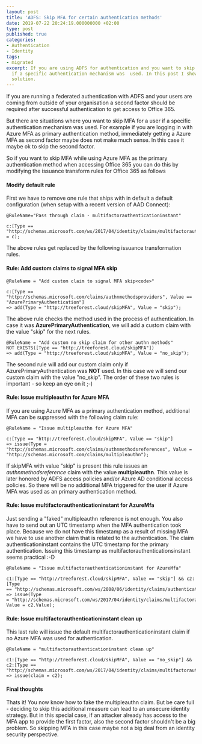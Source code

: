 ```yaml
---
layout: post
title: 'ADFS: Skip MFA for certain authentication methods'
date: 2019-07-22 20:24:19.000000000 +02:00
type: post
published: true
categories:
- Authentication
- Identity
tags:
- migrated
excerpt: If you are using ADFS for authentication and you want to skip MFA for a user
  if a specific authentication mechanism was  used. In this post I show you one possible
  solution.
---
```


If you are running a federated authentication with ADFS and your users are coming from outside of your organisation a second factor should be required after successful  authentication to get access to Office 365. 

But there are situations where you want to skip MFA for a user if a specific authentication mechanism was  used. For example if you are logging in with Azure MFA as primary authentication method, immediately getting a Azure MFA as second factor maybe does not make much sense. In this case it maybe ok to skip the second factor.

So if you want to skip MFA while using Azure MFA as the primary authentication method when accessing Office 365 you can do this by modifying the issuance transform rules for Office 365 as follows

#### Modify default rule
First we have to remove one rule that ships with in default a default configuration (when setup with a recent version of AAD Connect):

```
@RuleName="Pass through claim - multifactorauthenticationinstant"

c:[Type == "http://schemas.microsoft.com/ws/2017/04/identity/claims/multifactorauthenticationinstant"]=>issue(claim = c);
```

The above rules get replaced by the following issuance transformation rules.

#### Rule: Add custom claims to signal MFA skip

```
@RuleName = "Add custom claim to signal MFA skip<code>"

c:[Type == "http://schemas.microsoft.com/claims/authnmethodsproviders", Value == "AzurePrimaryAuthentication"]
=> add(Type = "http://treeforest.cloud/skipMFA", Value = "skip");
```

The above rule checks the method used in the process of authentication. In  case it was **AzurePrimaryAuthentication**, we will add a custom claim with the value "skip" for the next rules. 

```
@RuleName = "Add custom no skip claim for other authn methods"
NOT EXISTS([Type == "http://treeforest.cloud/skipMFA"])
=> add(Type = "http://treeforest.cloud/skipMFA", Value = "no_skip");
```

The second rule will add our custom claim only if AzurePrimaryAuthentication was **NOT** used. In this case we will send our custom claim with the value "no_skip". The order of these two rules is important - so keep an eye on it ;-)

#### Rule: Issue multipleauthn for Azure MFA

If you are using Azure MFA as a primary authentication method, additional MFA can be suppressed with the following claim rule:

```
@RuleName = "Issue multipleauthn for Azure MFA"

c:[Type == "http://treeforest.cloud/skipMFA", Value == "skip"]
=> issue(Type = "http://schemas.microsoft.com/claims/authnmethodsreferences", Value = "http://schemas.microsoft.com/claims/multipleauthn");
```

If skipMFA with value "skip" is present this rule issues an _authnmethodsreference_ claim with the value **multipleauthn**. This value is later honored by ADFS access policies and/or Azure AD conditional access policies. So there will be no additional MFA triggered for the user if Azure MFA was used as an primary authentication method. 

#### Rule: Issue multifactorauthenticationinstant for AzureMfa</h4>

Just sending a "faked" multipleauthn reference is not enough. You also have to send out an UTC timestamp when the MFA authentication took place. Because we do not have this timestamp as a result of missing MFA we have to use another claim that is related to the authentication. The claim authenticationinstant contains the UTC timestamp for the primary authentication. Issuing this timestamp as multifactorauthenticationsinstant seems practical :-D

```
@RuleName = "Issue multifactorauthenticationinstant for AzureMfa"

c1:[Type == "http://treeforest.cloud/skipMFA", Value == "skip"] && c2:[Type == "http://schemas.microsoft.com/ws/2008/06/identity/claims/authenticationinstant"]
=> issue(Type = "http://schemas.microsoft.com/ws/2017/04/identity/claims/multifactorauthenticationinstant", Value = c2.Value);
```

#### Rule: Issue multifactorauthenticationinstant clean up

This last rule will issue the default multifactorauthenticationinstant claim if no Azure MFA was used for authentication. 

```
@RuleName = "multifactorauthenticationinstant clean up"

c1:[Type == "http://treeforest.cloud/skipMFA", Value == "no_skip"] && c2:[Type == "http://schemas.microsoft.com/ws/2017/04/identity/claims/multifactorauthenticationinstant"]
=> issue(claim = c2);
```

#### Final thoughts

Thats it! You now know how to fake the multipleauthn claim. But be care full - deciding to skip this additional measure can lead to an unsecure identity strategy. But in this special case, if an attacker already has access to the MFA app to provide the first factor, also the second factor shouldn't be a big problem. So skipping MFA in this case maybe not a big deal from an identity security perspective.
